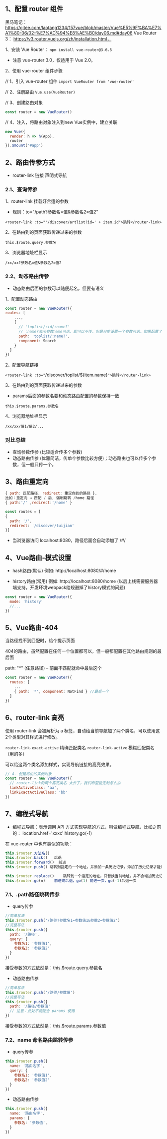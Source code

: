 
## 1、配置 router 组件

黑马笔记：https://gitee.com/laotang1234/157vue/blob/master/Vue%E5%9F%BA%E7%A1%80-06/02-%E7%AC%94%E8%AE%B0/day06.md#day06
Vue Router 3： https://v3.router.vuejs.org/zh/installation.html，

1、安装 Vue Router：
  `npm install vue-router@3.6.5`

* 注意 vue-router 3.0，仅适用于 Vue 2.0。

2、使用 vue-router 组件步骤

// 1、引入 vue-router 组件
`import VueRouter from 'vue-router'`

// 2、注册路由
`Vue.use(VueRouter)`

// 3、创建路由对象

```js
const router = new VueRouter()
```

// 4、注入，将路由对象注入到new Vue实例中，建立关联

```js
new Vue({
  render: h => h(App),
  router
}).$mount('#app')
```


## 2、路由传参方式

* router-link 链接 声明式导航

### 2.1、查询传参

1、router-link 挂载好合适的参数

* 规则：to="/path?参数名=值&参数名2=值2"

`<router-link :to="'/discover/artlist?id=' + item.id">跳转</router-link>`

2、在路由到的页面获取传递过来的参数

`this.$route.query.参数名`

3、浏览器地址栏显示

`/xx/xx?参数名=值&参数名2=值2`


### 2.2、动态路由传参

* 动态路由后面的参数可以随便起名，但要有语义

1、配置动态路由
```js
const router = new VueRouter({
routes: [
    ...,
    { 
      // 'toplist/:id/:name?'
      // :name?表示参数name可选，即可以不传，但是只能设置一个参数可选。如果配置了参数，但是不传会报错。
      path: 'toplist/:name?', 
      component: Search 
    }
  ]
})
```

2、配置导航链接

`<router-link :to="`/discover/toplist/${item.name}`">跳转</router-link>`

3、在路由到的页面获取传递过来的参数
* params后面的参数名要和动态路由配置的参数保持一致

`this.$route.params.参数名`

4、浏览器地址栏显示

`/xx/xx/值1/值2/...`

### 对比总结
  * 查询参数传参 (比较适合传多个参数)
  * 动态路由传参 (优雅简洁，传单个参数比较方便)；动态路由也可以传多个参数，但一般只传一个。


## 3、路由重定向

```js
{ path: 匹配路径, redirect: 重定向到的路径 },
比如：重定向 → 匹配 / 后, 强制跳转 /home 路径
{ path:'/' ,redirect:'/home' }

const routes = [
{ 
  path: '/', 
  redirect: '/discover/tuijian' 
}]
```
  * 当浏览器访问 localhost:8080，路径后面会自动添加了 /#/


## 4、Vue路由-模式设置

* hash路由(默认) 例如: http://localhost:8080/#/home

* history路由(常用) 例如: http://localhost:8080/home (以后上线需要服务器端支持，开发环境webpack给规避掉了history模式的问题)

```js
const router = new VueRouter({
  mode: 'history' 
  //...
})
```

  ## 5、Vue路由-404
当路径找不到匹配时，给个提示页面

404的路由，虽然配置在任何一个位置都可以，但一般都配置在其他路由规则的最后面

path: "*" (任意路径) – 前面不匹配就命中最后这个

```js
const router = new VueRouter({
  routes: [
    ...
    { path: '*', component: NotFind } //最后一个
  ]
})
```

## 6、router-link 高亮
    
使用 router-link 会被解析为 a 标签，自动给当前导航加了两个类名，可以使用这2个类型对其样式进行修改。

`router-link-exact-active`  精确匹配类名
`router-link-active`    模糊匹配类名（用的多）

可以给这两个类名添加样式，实现导航链接的高亮效果。

```js
// 4. 创建路由的实例对象
const router = new VueRouter({
  // router-link的两个高亮类名 太长了，我们希望能定制怎么办
  linkActiveClass: 'aa',
  linkExactActiveClass: 'bb'
})
```

## 7、编程式导航

* 编程式导航：表示调用 API 方式实现导航的方式，叫做编程式导航，比如之前的：
  location.href='xxxx'
  history.go(-1) 

在 vue-router 中也有类似的功能：

```js
this.$router.方法名()
this.$router.back()   后退
this.$router.forward()  前进
this.$router.push() 跳转到指定的一个地址，并添加一条历史记录，添加了历史记录才能进行前进后退。

this.$router.replace()    跳转到一个指定的地址，只替换当前地址，并不会增加历史记录
this.$router.go(n)    前进或后退，go(1) 前进一次，go(-1)后退一次
```

### 7.1、.path路径跳转传参

* query传参

```js
//简单写法
this.$router.push('/路径?参数名1=参数值1&参数2=参数值2')
//完整写法
this.$router.push({
  path: '/路径',
  query: {
    参数名1: '参数值1',
    参数名2: '参数值2'
  }
})
```

接受参数的方式依然是：this.$route.query.参数名


* 动态路由传参

```js
//简单写法
this.$router.push('/路径/参数值')
//完整写法
this.$router.push({
  path: '/路径/参数值'
  // 注意：此处不能配合 params 使用
})
```

接受参数的方式依然是：this.$route.params.参数值


### 7.2、name 命名路由跳转传参

* query传参

```js
this.$router.push({
  name: '路由名字',
  query: {
    参数名1: '参数值1',
    参数名2: '参数值2'
  }
})
```

* 动态路由传参

```js
this.$router.push({
  name: '路由名字',
  params: {
    参数名: '参数值',
  }
})
```
